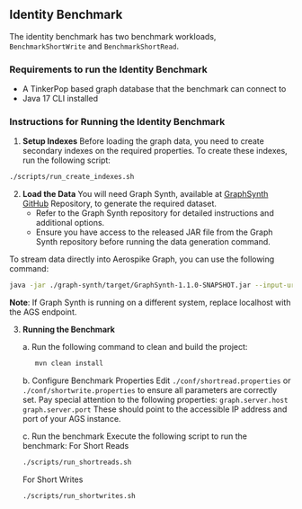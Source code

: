 
## Identity Benchmark

The identity benchmark has two benchmark workloads, `BenchmarkShortWrite` and `BenchmarkShortRead`.

### Requirements to run the Identity Benchmark

- A TinkerPop based graph database that the benchmark can connect to
- Java 17 CLI installed

### Instructions for Running the Identity Benchmark 
1. **Setup Indexes**
Before loading the graph data, you need to create secondary indexes on the required properties. To create these indexes, run the following script:
```bash
./scripts/run_create_indexes.sh
```
2. **Load the Data**
	You will need Graph Synth, available at [GraphSynth GitHub](https://github.com/aerospike/graph-synth/tree/main) Repository, to generate the required dataset.
   - Refer to the Graph Synth repository for detailed instructions and additional options.
   - Ensure you have access to the released JAR file from the Graph Synth repository before running the data generation command.

To stream data directly into Aerospike Graph, you can use the following command:
```bash
java -jar ./graph-synth/target/GraphSynth-1.1.0-SNAPSHOT.jar --input-uri=file:$(pwd)/conf/schema/benchmark2024.yaml --output-uri=ws://localhost:8182/g --scale-factor=100000 --clear
```
**Note**: If Graph Synth is running on a different system, replace localhost with the AGS endpoint.

3. **Running the Benchmark**

   a. Run the following command to clean and build the project:
   ```bash   
      mvn clean install
   ```
   b. Configure Benchmark Properties
   Edit ```./conf/shortread.properties``` or ```./conf/shortwrite.properties``` to ensure all parameters are correctly set. Pay special attention to the following properties:
      ```graph.server.host```
      ```graph.server.port```
   These should point to the accessible IP address and port of your AGS instance.

   c. Run the benchmark 
   Execute the following script to run the benchmark:
   For Short Reads
   ```bash   
   ./scripts/run_shortreads.sh
   ```
   For Short Writes
   ```bash   
   ./scripts/run_shortwrites.sh
   ```   




